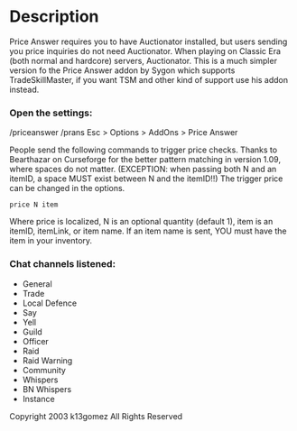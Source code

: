 # Description

Price Answer requires you to have Auctionator installed, but users sending you price inquiries do not need Auctionator. When playing on Classic Era (both normal and hardcore) servers, Auctionator. This is a much simpler version fo the Price Answer addon by Sygon which supports TradeSkillMaster, if you want TSM and other kind of support use his addon instead.

### Open the settings:

/priceanswer
/prans
Esc > Options > AddOns > Price Answer

People send the following commands to trigger price checks. Thanks to Bearthazar on Curseforge for the better pattern matching in version 1.09, where spaces do not matter. (EXCEPTION: when passing both N and an itemID, a space MUST exist between N and the itemID!!) The trigger price can be changed in the options.

```
price N item
```

Where price is localized, N is an optional quantity (default 1), item is an itemID, itemLink, or item name. If an item name is sent, YOU must have the item in your inventory.

### Chat channels listened:

- General
- Trade
- Local Defence
- Say
- Yell
- Guild
- Officer
- Raid
- Raid Warning
- Community
- Whispers
- BN Whispers
- Instance

Copyright 2003 k13gomez All Rights Reserved
